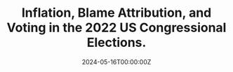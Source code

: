 ---
abstract: ""
authors:
- Leonardo Baccini
- admin
date: "2024-05-16T00:00:00Z"
doi: ""
tags: ["select"]
featured: false
projects: []
publication: 'Accepted for publication, ***British Journal of Political Science***'
publication_short: ""
publication_types:
- "2"
publishDate: "2020-07-22T00:00:00Z"
#slides: example
#summary: This is the summary.
title: 'Inflation, Blame Attribution, and Voting in the 2022 US Congressional Elections.'
url_code: ""
url_dataset: ""
url_pdf: "files/BW_BJPS.pdf"
url_poster: ""
url_project: ""
#url_slides: ""
url_source: ""
url_video: ""
---